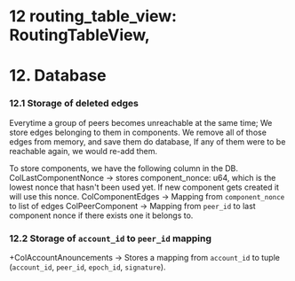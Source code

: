 # 12  routing_table_view: RoutingTableView,

# 12. Database
### 12.1 Storage of deleted edges
Everytime a group of peers becomes unreachable at the same time; We store edges belonging to
them in components. We remove all of those edges from memory, and save them do database,
If any of them were to be reachable again, we would re-add them.

To store components, we have the following column in the DB.
ColLastComponentNonce -> stores component_nonce: u64, which is the lowest nonce that
hasn't been used yet. If new component gets created it will use
this nonce.
ColComponentEdges     -> Mapping from `component_nonce` to list of edges
ColPeerComponent      -> Mapping from `peer_id` to last component nonce if there
exists one it belongs to.
### 12.2 Storage of `account_id` to `peer_id` mapping
+ColAccountAnouncements -> Stores a mapping from `account_id` to tuple (`account_id`, `peer_id`, `epoch_id`, `signature`).

